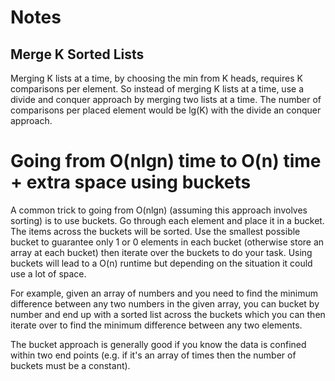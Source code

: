 # Notes

## Merge K Sorted Lists

Merging K lists at a time, by choosing the min from K heads, requires K comparisons per element. So instead of merging K lists at a time, use a divide and conquer approach by merging two lists at a time. The number of comparisons per placed element would be lg(K) with the divide an conquer approach.

# Going from O(nlgn) time to O(n) time + extra space using buckets

A common trick to going from O(nlgn) (assuming this approach involves sorting) is to use buckets. Go through each element and place it in a bucket. The items across the buckets will be sorted. Use the smallest possible bucket to guarantee only 1 or 0 elements in each bucket (otherwise store an array at each bucket) then iterate over the buckets to do your task. Using buckets will lead to a O(n) runtime but depending on the situation it could use a lot of space.

For example, given an array of numbers and you need to find the minimum difference between any two numbers in the given array, you can bucket by number and end up with a sorted list across the buckets which you can then iterate over to find the minimum difference between any two elements.

The bucket approach is generally good if you know the data is confined within two end points (e.g. if it's an array of times then the number of buckets must be a constant).
